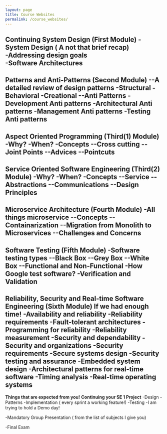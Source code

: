 ```yaml
---
layout: page
title: Course Websites
permalink: /course_websites/
---
```


<!-- | # |       Course Name                      |   Instructor    | Student Name    | Website URL          |
|---|:--------------------------------------:|:---------------:|:----------------|---------------------:|
| 1 | College Orientation and Student Skills |     Eetemadi    |   Pariya Fesahat| https://sauleh.github.io/co98 | -->
**Continuing System Design (First Module)**
-System Design ( A not that brief recap)<br />
-Addressing design goals<br />
-Software Architectures
---
**Patterns and Anti-Patterns (Second Module)**
--A detailed review of design patterns 
-Structural
-Behavioral
-Creational
--Anti Patterns
-Development Anti patterns
-Architectural Anti patterns
-Management Anti patterns
-Testing Anti patterns
---
**Aspect Oriented Programming (Third(1) Module)**
-Why?
-When?
-Concepts
--Cross cutting
--Joint Points
--Advices
--Pointcuts
---
**Service Oriented Software Engineering (Third(2) Module)**
-Why?
-When?
-Concepts
--Service
--Abstractions
--Communications
--Design Principles
---
**Microservice Architecture (Fourth Module)**
-All things microservice
--Concepts
--Containarization
--Migration from Monolith to Microservices
--Challenges and Concerns
---
**Software Testing (Fifth Module)**
-Software testing types
--Black Box
--Grey Box
--White Box
--Functional and Non-Functional
-How Google test software?
-Verification and Validation
---
**Reliability, Security and Real-time Software Engineering (Sixth Module)**
**If we had enough time!**
-Availability and reliability
-Reliability requirements
-Fault-tolerant architectures
-Programming for reliability
-Reliability measurement
-Security and dependability
-Security and organizations
-Security requirements
-Secure systems design
-Security testing and assurance
-Embedded system design
-Architectural patterns for real-time software
-Timing analysis
-Real-time operating systems
---
**Things that are expected from you!**
**Continuing your SE 1 Project**
-Design
-Patterns
-Implementation ( every sprint a working feature!)
-Testing
-I am trying to hold a Demo day!

-Mandatory Group Presentation ( from the list of subjects I give you)

-Final Exam






